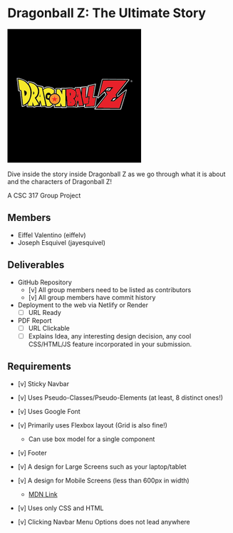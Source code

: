 # Dragonball Z: The Ultimate Story

![Dragonball Z Logo](Dragonball-z-logo.png)

Dive inside the story inside Dragonball Z as we go through what it is about and the characters of Dragonball Z!

A CSC 317 Group Project

## Members

- Eiffel Valentino (eiffelv)
- Joseph Esquivel (jayesquivel)

## Deliverables

- GitHub Repository
  - [v] All group members need to be listed as contributors
  - [v] All group members have commit history
- Deployment to the web via Netlify or Render
  - [ ] URL Ready
- PDF Report
  - [ ] URL Clickable
  - [ ] Explains Idea, any interesting design decision, any cool CSS/HTML/JS feature incorporated in your submission.

## Requirements

- [v] Sticky Navbar
- [v] Uses Pseudo-Classes/Pseudo-Elements (at least, 8 distinct ones!)
- [v] Uses Google Font
- [v] Primarily uses Flexbox layout (Grid is also fine!)
  - Can use box model for a single component
- [v] Footer

- [v] A design for Large Screens such as your laptop/tablet
- [v] A design for Mobile Screens (less than 600px in width)
  - [MDN Link](https://developer.mozilla.org/en-US/docs/Learn/CSS/CSS_layout/Media_queries/)

- [v] Uses only CSS and HTML
- [v] Clicking Navbar Menu Options does not lead anywhere
